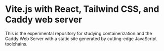 # Vite.js with React, Tailwind CSS, and Caddy web server

This is the experimental repository for studying containerization and the Caddy Web Server with a static site generated by cutting-edge JavaScript toolchains.
